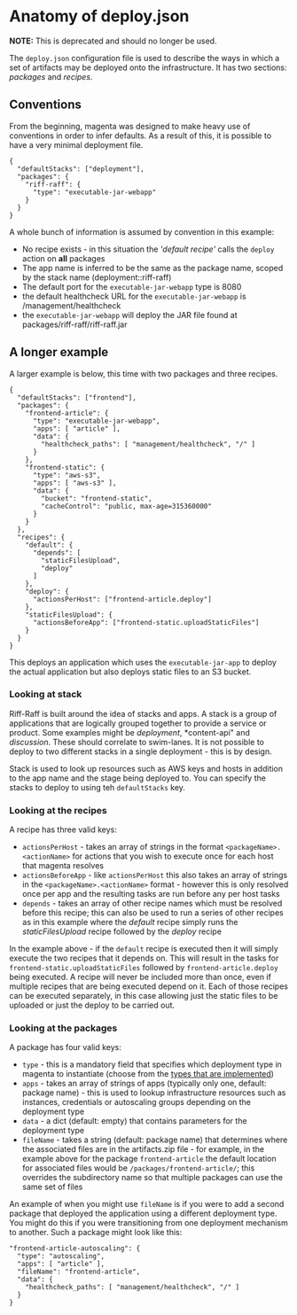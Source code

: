 <!--- prev:artifacts.zip -->
Anatomy of deploy.json
======================

**NOTE:** This is deprecated and should no longer be used.

The `deploy.json` configuration file is used to describe the ways in which a
set of artifacts may be deployed onto the infrastructure. It has two sections:
_packages_ and _recipes_.

Conventions
-----------

From the beginning, magenta was designed to make heavy use of conventions in
order to infer defaults. As a result of this, it is possible to have a very
minimal deployment file.

    {
      "defaultStacks": ["deployment"],
      "packages": {
        "riff-raff": {
          "type": "executable-jar-webapp"
        }
      }
    }

A whole bunch of information is assumed by convention in this example:

 - No recipe exists - in this situation the _'default recipe'_ calls the `deploy` action on **all** packages
 - The app name is inferred to be the same as the package name, scoped by the stack name (deployment::riff-raff)
 - The default port for the `executable-jar-webapp` type is 8080
 - the default healthcheck URL for the `executable-jar-webapp` is /management/healthcheck
 - the `executable-jar-webapp` will deploy the JAR file found at packages/riff-raff/riff-raff.jar

A longer example
----------------

A larger example is below, this time with two packages and three recipes.

    {
      "defaultStacks": ["frontend"],
      "packages": {
        "frontend-article": {
          "type": "executable-jar-webapp",
          "apps": [ "article" ],
          "data": {
            "healthcheck_paths": [ "management/healthcheck", "/" ]
          }
        },
        "frontend-static": {
          "type": "aws-s3",
          "apps": [ "aws-s3" ],
          "data": {
            "bucket": "frontend-static",
            "cacheControl": "public, max-age=315360000"
          }
        }
      },
      "recipes": {
        "default": {
          "depends": [
            "staticFilesUpload",
            "deploy"
          ]
        },
        "deploy": {
          "actionsPerHost": ["frontend-article.deploy"]
        },
        "staticFilesUpload": {
          "actionsBeforeApp": ["frontend-static.uploadStaticFiles"]
        }
      }
    }

This deploys an application which uses the `executable-jar-app` to deploy the actual application but also deploys
 static files to an S3 bucket.

### Looking at stack

Riff-Raff is built around the idea of stacks and apps. A stack is a group of applications that are logically grouped
together to provide a service or product. Some examples might be *deployment*, *content-api" and *discussion*. These
should correlate to swim-lanes. It is not possible to deploy to two different stacks in a single deployment - this is
 by design.

Stack is used to look up resources such as AWS keys and hosts in addition to the app name and the stage being deployed
to. You can specify the stacks to deploy to using teh `defaultStacks` key.

### Looking at the recipes

A recipe has three valid keys:

 - `actionsPerHost` - takes an array of strings in the format `<packageName>.<actionName>` for actions that you wish
 to execute once for each host that magenta resolves
 - `actionsBeforeApp` - like `actionsPerHost` this also takes an array of strings in the `<packageName>.<actionName>`
  format - however this is only resolved once per app and the resulting tasks are run before any per host tasks
 - `depends` - takes an array of other recipe names which must be resolved before this recipe; this can also be used
 to run a series of other recipes as in this example where the _default_ recipe simply runs the _staticFilesUpload_
 recipe followed by the _deploy_ recipe

In the example above - if the `default` recipe is executed then it will simply execute the two recipes that it depends
on. This will result in the tasks for `frontend-static.uploadStaticFiles` followed by `frontend-article.deploy` being
executed. A recipe will never be included more than once, even if multiple recipes that are being executed depend on it.
Each of those recipes can be executed separately, in this case allowing just the static files to be uploaded or just the
deploy to be carried out.

### Looking at the packages

A package has four valid keys:

 - `type` - this is a mandatory field that specifies which deployment type in magenta to instantiate (choose from
 the [types that are implemented](../types))
 - `apps` - takes an array of strings of apps (typically only one, default: package name) - this is used to
 lookup infrastructure resources such as instances, credentials or autoscaling groups depending on the deployment type
 - `data` - a dict (default: empty) that contains parameters for the deployment type
 - `fileName` - takes a string (default: package name) that determines where the associated files are in the
 artifacts.zip file - for example, in the example above for the package `frontend-article` the default location
 for associated files would be `/packages/frontend-article/`; this overrides the subdirectory name so that multiple
 packages can use the same set of files

An example of when you might use `fileName` is if you were to add a second package that deployed the application using
a different deployment type. You might do this if you were transitioning from one deployment mechanism to another. Such
a package might look like this:

    "frontend-article-autoscaling": {
      "type": "autoscaling",
      "apps": [ "article" ],
      "fileName": "frontend-article",
      "data": {
        "healthcheck_paths": [ "management/healthcheck", "/" ]
      }
    }

